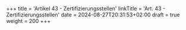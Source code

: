 +++
title = 'Artikel 43 - Zertifizierungsstellen'
linkTitle = 'Art. 43 - Zertifizierungsstellen'
date = 2024-08-27T20:31:53+02:00
draft = true
weight = 200
+++
